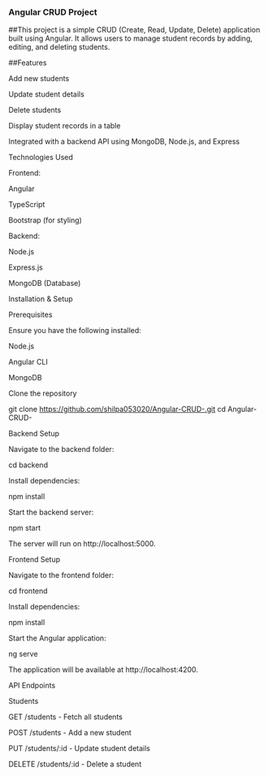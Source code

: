 ### Angular CRUD Project

##This project is a simple CRUD (Create, Read, Update, Delete) application built using Angular. It allows users to manage student records by adding, editing, and deleting students.

##Features

Add new students

Update student details

Delete students

Display student records in a table

Integrated with a backend API using MongoDB, Node.js, and Express

Technologies Used

Frontend:

Angular

TypeScript

Bootstrap (for styling)

Backend:

Node.js

Express.js

MongoDB (Database)

Installation & Setup

Prerequisites

Ensure you have the following installed:

Node.js

Angular CLI

MongoDB

Clone the repository

git clone https://github.com/shilpa053020/Angular-CRUD-.git
cd Angular-CRUD-

Backend Setup

Navigate to the backend folder:

cd backend

Install dependencies:

npm install

Start the backend server:

npm start

The server will run on http://localhost:5000.

Frontend Setup

Navigate to the frontend folder:

cd frontend

Install dependencies:

npm install

Start the Angular application:

ng serve

The application will be available at http://localhost:4200.

API Endpoints

Students

GET /students - Fetch all students

POST /students - Add a new student

PUT /students/:id - Update student details

DELETE /students/:id - Delete a student
